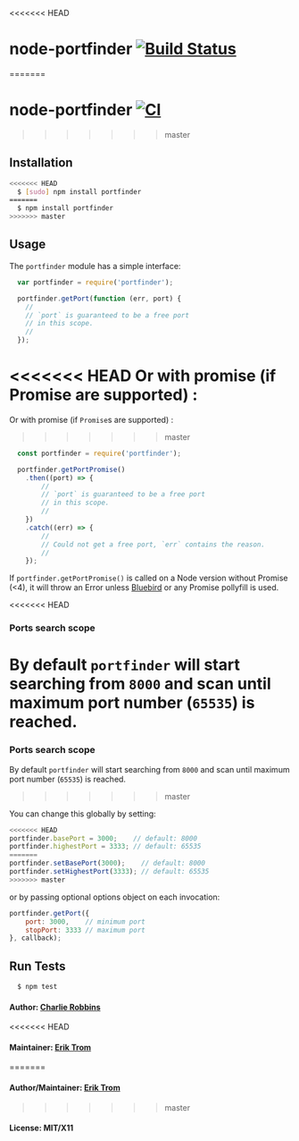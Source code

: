 <<<<<<< HEAD
# node-portfinder [![Build Status](https://api.travis-ci.org/http-party/node-portfinder.svg)](https://travis-ci.org/http-party/node-portfinder)
=======
# node-portfinder [![CI](https://github.com/http-party/node-portfinder/actions/workflows/ci.yml/badge.svg?branch=master)](https://github.com/http-party/node-portfinder/actions/workflows/ci.yml)
>>>>>>> master

## Installation

``` bash
<<<<<<< HEAD
  $ [sudo] npm install portfinder
=======
  $ npm install portfinder
>>>>>>> master
```

## Usage
The `portfinder` module has a simple interface:

``` js
  var portfinder = require('portfinder');

  portfinder.getPort(function (err, port) {
    //
    // `port` is guaranteed to be a free port
    // in this scope.
    //
  });
```

<<<<<<< HEAD
Or with promise (if Promise are supported) :
=======
Or with promise (if `Promise`s are supported) :
>>>>>>> master

``` js
  const portfinder = require('portfinder');

  portfinder.getPortPromise()
    .then((port) => {
        //
        // `port` is guaranteed to be a free port
        // in this scope.
        //
    })
    .catch((err) => {
        //
        // Could not get a free port, `err` contains the reason.
        //
    });
```

If `portfinder.getPortPromise()` is called on a Node version without Promise (<4), it will throw an Error unless [Bluebird](http://bluebirdjs.com/docs/getting-started.html) or any Promise pollyfill is used.

<<<<<<< HEAD
### Ports search scope 

By default `portfinder` will start searching from `8000` and scan until maximum port number (`65535`) is reached. 
=======
### Ports search scope

By default `portfinder` will start searching from `8000` and scan until maximum port number (`65535`) is reached.
>>>>>>> master

You can change this globally by setting:

```js
<<<<<<< HEAD
portfinder.basePort = 3000;    // default: 8000
portfinder.highestPort = 3333; // default: 65535
=======
portfinder.setBasePort(3000);    // default: 8000
portfinder.setHighestPort(3333); // default: 65535
>>>>>>> master
```

or by passing optional options object on each invocation:

```js
portfinder.getPort({
    port: 3000,    // minimum port
    stopPort: 3333 // maximum port
}, callback);
```

## Run Tests
``` bash
  $ npm test
```

#### Author: [Charlie Robbins][0]
<<<<<<< HEAD
#### Maintainer: [Erik Trom][1]
=======
#### Author/Maintainer: [Erik Trom][1]
>>>>>>> master
#### License: MIT/X11
[0]: http://nodejitsu.com
[1]: https://github.com/eriktrom
